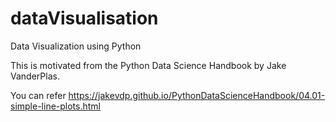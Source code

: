 # dataVisualisation
Data Visualization using Python  

This is motivated from the Python Data Science Handbook by Jake VanderPlas.

You can refer https://jakevdp.github.io/PythonDataScienceHandbook/04.01-simple-line-plots.html 
